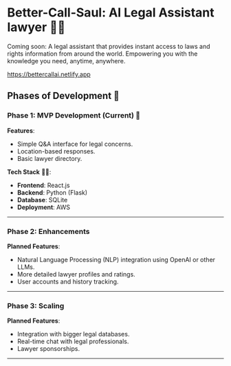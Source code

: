 # Better-Call-Saul: AI Legal Assistant lawyer 👨‍⚖️
Coming soon: A legal assistant that provides instant access to laws and rights information from around the world. Empowering you with the knowledge you need, anytime, anywhere.

https://bettercallai.netlify.app

## Phases of Development 🚀

### Phase 1: MVP Development (Current) 👶
**Features**:
- Simple Q&A interface for legal concerns.
- Location-based responses.
- Basic lawyer directory.

**Tech Stack** 👨‍💻:
- **Frontend**: React.js 
- **Backend**: Python (Flask)
- **Database**: SQLite
- **Deployment**: AWS

---

### Phase 2: Enhancements
**Planned Features**:
- Natural Language Processing (NLP) integration using OpenAI or other LLMs.
- More detailed lawyer profiles and ratings.
- User accounts and history tracking.

---

### Phase 3: Scaling
**Planned Features**:
- Integration with bigger legal databases.
- Real-time chat with legal professionals.
- Lawyer sponsorships.

---
